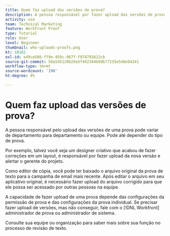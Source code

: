 ```yaml
---
title: Quem faz upload das versões de prova?
description: A pessoa responsável por fazer upload das versões de prova em [!DNL  Workfront] pode variar. Saiba mais sobre casos de uso comuns para identificar a configuração ideal em sua organização.
activity: use
team: Technical Marketing
feature: Workfront Proof
type: Tutorial
role: User
level: Beginner
thumbnail: who-uploads-proofs.png
kt: 10162
exl-id: e49ce586-ff9e-459c-967f-f974791612cb
source-git-commit: 58a545120b29a5f492344b89b77235e548e94241
workflow-type: tm+mt
source-wordcount: '190'
ht-degree: 0%

---
```


# Quem faz upload das versões de prova?

A pessoa responsável pelo upload das versões de uma prova pode variar de departamento para departamento ou equipe. Pode até depender do tipo de prova.

Por exemplo, talvez você seja um designer criativo que acabou de fazer correções em um layout, é responsável por fazer upload da nova versão e alertar o gerente do projeto.

Como editor de cópia, você pode ter baixado o arquivo original da prova de texto para a campanha de email mais recente. Após editar o arquivo em seu aplicativo original, é necessário fazer upload do arquivo corrigido para que ele possa ser acessado por outras pessoas na equipe.

A capacidade de fazer upload de uma prova depende das configurações da permissão de prova e das configurações da prova individual. Se precisar fazer upload de versões, mas não conseguir, fale com o [!DNL Workfront] administrador de prova ou administrador de sistema.

Consulte sua equipe ou organização para saber mais sobre sua função no processo de revisão de texto.
